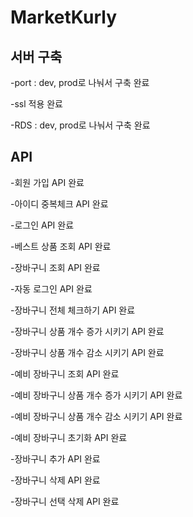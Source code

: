 # MarketKurly

## 서버 구축

-port : dev, prod로 나눠서 구축 완료

-ssl 적용 완료

-RDS : dev, prod로 나눠서 구축 완료

## API

-회원 가입 API 완료

-아이디 중복체크 API 완료

-로그인 API 완료

-베스트 상품 조회 API 완료

-장바구니 조회 API 완료

-자동 로그인 API 완료

-장바구니 전체 체크하기 API 완료

-장바구니 상품 개수 증가 시키기 API 완료

-장바구니 상품 개수 감소 시키기 API 완료

-예비 장바구니 조회 API 완료

-예비 장바구니 상품 개수 증가 시키기 API 완료

-예비 장바구니 상품 개수 감소 시키기 API 완료

-예비 장바구니 초기화 API 완료

-장바구니 추가 API 완료

-장바구니 삭제 API 완료

-장바구니 선택 삭제 API 완료
